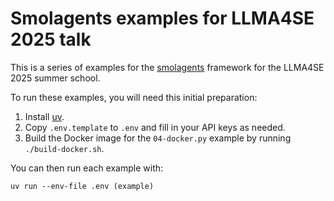 # Smolagents examples for LLMA4SE 2025 talk

This is a series of examples for the [smolagents](https://huggingface.co/docs/smolagents/index) framework for the LLMA4SE 2025 summer school.

To run these examples, you will need this initial preparation:

1. Install [uv](https://docs.astral.sh/uv/).
2. Copy `.env.template` to `.env` and fill in your API keys as needed.
3. Build the Docker image for the `04-docker.py` example by running `./build-docker.sh`.

You can then run each example with:

```shell
uv run --env-file .env (example)
```
